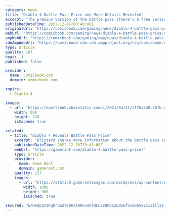 ```yaml
---
category: news
title: "Diablo 4 Battle Pass Price and More Details Revealed"
excerpt: "The premium version of the battle pass (there's a free version, too) will cost $10, community lead Adam Fletcher confirmed in the recent livestream. Fletcher specified that this battle pass will cost that much in term of the value of Diablo 4's in-game cu"
publishedDateTime: 2022-12-16T08:48:00Z
originalUrl: "https://comicbook.com/gaming/news/diablo-4-battle-pass-price-duration-details/"
webUrl: "https://comicbook.com/gaming/news/diablo-4-battle-pass-price-duration-details/"
ampWebUrl: "https://comicbook.com/gaming/amp/news/diablo-4-battle-pass-price-duration-details/"
cdnAmpWebUrl: "https://comicbook-com.cdn.ampproject.org/c/s/comicbook.com/gaming/amp/news/diablo-4-battle-pass-price-duration-details/"
type: article
quality: 107
heat: -1
published: false

provider:
  name: Comicbook.com
  domain: comicbook.com

topics:
  - Diablo 4

images:
  - url: "https://sportshub.cbsistatic.com/i/2021/04/21/2f7bd638-50fb-438e-af32-753a9bb7b73b/gta-6-vice-city-rockstar-games-1264869.jpg?width=568&height=320"
    width: 568
    height: 320
    isCached: true

related:
  - title: "Diablo 4 Reveals Battle Pass Price"
    excerpt: "Blizzard shares more information about the battle pass system for Diablo 4, including its price and how many months it will last. Blizzard’s Diablo 4 team recently discussed the game's ..."
    publishedDateTime: 2022-12-16T13:43:00Z
    webUrl: "https://gamerant.com/diablo-4-battle-pass-price/"
    type: article
    provider:
      name: Game Rant
      domain: gamerant.com
    quality: 127
    images:
      - url: "https://static0.gamerantimages.com/wordpress/wp-content/uploads/2022/12/diablo-4-ultimate-edition-lilith.jpg"
        width: 1800
        height: 900
        isCached: true

secured: "E/RedpqV1KqOrSa2T006YAHRkJuHlQLUEz8W3SZLNoGf5vGDb582xIZ1ll21TqMJKZuePzdN+ezmxhshdiV0Xv9Zs0eKgf0yW/3wt9Vv56heQnbGT8NcxY3w13+K+qz9W/A4+G2aOpvNEVoxEbShQmfLVAmjQVNXcWVuN8/Cr4hy2snv9fsjt6zkQSaBQTsT4XFeZJqPXD4ZwSxhlZ8fQbc+aYiQQABvQsoFGLCaiLp0vZBETqV61UsqjaMZoxr4wfrGir6YmvoczPL0aNAlu8SGvxtmkZJNy2GTneaRh0/k2zt37nfvAlCM6oJPhy9zNInc1SRx4m+FbFygiN9OaJjLCaM8Z+v1Ii56qz7yOG4=;7InO8Tc0zpU2OyFO/If4iA=="
---
```



